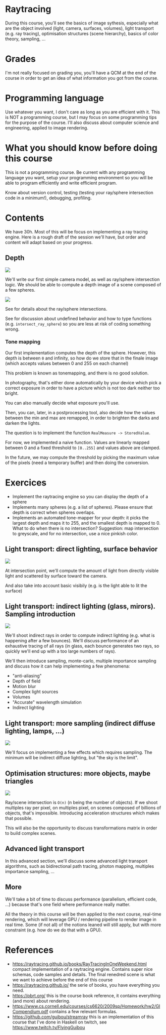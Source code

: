 # Raytracing

During this course, you'll see the basics of image sythesis, especially what
are the object involved (light, camera, surfaces, volumes), light transport
(e.g. ray tracing), optimisation structures (scene hierarchy), basics of color
theory, sampling, ...

# Grades

I'm not really focused on grading you, you'll have a QCM at the end of the
course in order to get an idea of what information you got from the course.

# Programming language

Use whatever you want, I don't care as long as you are efficient with it. This
is NOT a programming course, but I may focus on some programming tips for the
purpose of the course. I'll also discuss about computer science and
engineering, applied to image rendering.

# What you should know before doing this course

This is not a programming course. Be current with any programming language you
want, setup your programming environment so you will be able to program
efficiently and write efficient program.

Know about version control, testing (testing your ray/sphere intersection code
in a minimum!), debugging, profiling.

# Contents

We have 30h. Most of this will be focus on implementing a ray tracing engine.
Here is a rough draft of the session we'll have, but order and content will
adapt based on your progress.

## Depth


![](../assets/depth.png)

We'll write our first simple camera model, as well as ray/sphere intersection
logic. We should be able to compute a depth image of a scene composed of a few
spheres.


![](../assets/raytrace_intro.png)

See [](./IntersectionRayonSphere.md) for details about the ray/sphere intersections.

See [](./TypeSafety.md) for discussion about undefined behavior and how to type
functions (e.g. `intersect_ray_sphere`) so you are less at risk of coding
something wrong.

### Tone mapping

Our first implementation computes the depth of the sphere. However, this depth
is between `0` and infinity, so how do we store that in the finale image (which accepts values between 0 and 255 on each channel)

This problem is known as tonemapping, and there is no good solution.

In photography, that's either done automatically by your device which pick a
correct exposure in order to have a picture which is not too dark neither too
bright.

You can also manually decide what exposure you'll use.

Then, you can, later, in a postprocessing tool, also decide how the values
between the min and max are remapped, in order to brighten the darks and darken
the lights.

The question is to implement the function `RealMeasure -> StoredValue`.

For now, we implemented a naive function. Values are linearly mapped between 0
and a fixed threshold to `[0..255]` and values above are clamped.

In the future, we may compute the threshold by picking the maximum value of the
pixels (need a temporary buffer) and then doing the conversion.

# Exercices

- Implement the raytracing engine so you can display the depth of a sphere
- Implements many spheres (e.g. a list of spheres). Please ensure that depth is correct when spheres overlaps.
- Implements an automated tone-mapper for your depth: it picks the largest
  depth and maps it to 255, and the smallest depth is mapped to 0. What to do
  when there is no intersection? Suggestion: map intersection to greyscale, and
  for no intersection, use a nice pinkish color.

## Light transport: direct lighting, surface behavior


![](../assets/direct_lighting.png)

At intersection point, we'll compute the amount of light from directly visible
light and scattered by surface toward the camera.

And also take into account basic visibily (e.g. is the light able to lit the surface)

## Light transport: indirect lighting (glass, mirors). Sampling introduction


![](../assets/mirror_glass.png)

We'll shoot indirect rays in order to compute indirect lighting (e.g. what is
happening after a few bounces). We'll discuss performance of an exhaustive
tracing of all rays (in glass, each bounce generates two rays, so quickly we'll
end up with a too large numbers of rays).

We'll then introduce sampling, monte-carlo, multiple importance sampling and
discuss how it can help implementing a few phenomena:

- "anti-aliasing"
- Depth of field
- Motion blur
- Complex light sources
- Volumes
- "Accurate" wavelength simulation
- Indirect lighting

## Light transport: more sampling (indirect diffuse lighting, lamps, ...)


![](../assets/indirect.png)

We'll focus on implementing a few effects which requires sampling. The minimum
will be indirect diffuse lighting, but "the sky is the limit".

## Optimisation structures: more objects, maybe triangles

![](../assets/bvh.png)

Ray/scene intersection is `O(n)` (n being the number of objects). If we shoot
multiples ray per pixel, on multiples pixel, on scenes composed of billions of
objects, that's impossible. Introducing acceleration structures which makes
that possible.

This will also be the opportunity to discuss transformations matrix in order to
build complex scenes.

## Advanced light transport

In this advanced section, we'll discuss some advanced light transport
algorithms, such as bidirectional path tracing, photon mapping, multiples
importance sampling, ...

## More

We'll take a bit of time to discuss performance (parallelism, efficient code,
...) because that's one field where performance really matter.

All the theory in this course will be then applied to the next course,
real-time rendering, which will leverage GPU / rendering pipeline to render
image in real time. Some (if not all) of the notions leaned will still apply,
but with more constraint (e.g. how do we do that with a GPU).

# References

- https://raytracing.github.io/books/RayTracingInOneWeekend.html compact
  implementation of a raytracing engine. Contains super nice schemas, code
  samples and details. The final renedred scene is what we want to achieve
  before the end of this course
- https://raytracing.github.io/ the serie of books, you have everything you need.
- https://pbrt.org/ this is the course book reference, it contains everything
  (and more) about rendering.
- https://www.cs.cornell.edu/courses/cs6620/2009sp/Homework/hw2/GICompendium.pdf
  contains a few relevant formulas.
- https://github.com/guibou/streamray this is an implementation of this course
  that I've done in Haskell on twitch, see https://www.twitch.tv/FlyingGuibou
